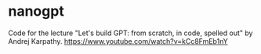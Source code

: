 # nanogpt

Code for the lecture "Let's build GPT: from scratch, in code, spelled out" by Andrej Karpathy. https://www.youtube.com/watch?v=kCc8FmEb1nY 
